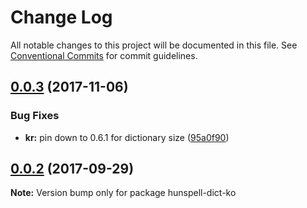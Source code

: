# Change Log

All notable changes to this project will be documented in this file.
See [Conventional Commits](https://conventionalcommits.org) for commit guidelines.

<a name="0.0.3"></a>
## [0.0.3](https://github.com/kwonoj/hunspell-dict/compare/v0.0.2...v0.0.3) (2017-11-06)


### Bug Fixes

* **kr:** pin down to 0.6.1 for dictionary size ([95a0f90](https://github.com/kwonoj/hunspell-dict/commit/95a0f90))




<a name="0.0.2"></a>
## [0.0.2](https://github.com/kwonoj/hunspell-dict/compare/v0.0.1...v0.0.2) (2017-09-29)




**Note:** Version bump only for package hunspell-dict-ko
